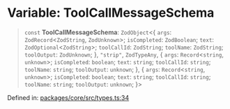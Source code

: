 # Variable: ToolCallMessageSchema

> `const` **ToolCallMessageSchema**: `ZodObject`\<\{ `args`: `ZodRecord`\<`ZodString`, `ZodUnknown`\>; `isCompleted`: `ZodBoolean`; `text`: `ZodOptional`\<`ZodString`\>; `toolCallId`: `ZodString`; `toolName`: `ZodString`; `toolOutput`: `ZodUnknown`; \}, `"strip"`, `ZodTypeAny`, \{ `args`: `Record`\<`string`, `unknown`\>; `isCompleted`: `boolean`; `text`: `string`; `toolCallId`: `string`; `toolName`: `string`; `toolOutput`: `unknown`; \}, \{ `args`: `Record`\<`string`, `unknown`\>; `isCompleted`: `boolean`; `text`: `string`; `toolCallId`: `string`; `toolName`: `string`; `toolOutput`: `unknown`; \}\>

Defined in: [packages/core/src/types.ts:34](https://github.com/geodaopenjs/openassistant/blob/0a6a7e7306d75a25dc968b3117f04cb7bd613bec/packages/core/src/types.ts#L34)
